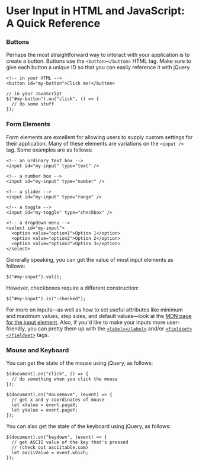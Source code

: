 # User Input in HTML and JavaScript: A Quick Reference

### Buttons

Perhaps the most straightforward way to interact with your application is to
create a button.  Buttons use the `<button></button>` HTML tag.  Make sure to
give each button a unique ID so that you can easily reference it with jQuery.

	<!-- in your HTML -->
	<button id="my-button">Click me!</button>

	// in your JavaScript
	$("#my-button").on("click", () => {
	  // do some stuff
	});


### Form Elements

Form elements are excellent for allowing users to supply custom settings for
their application.  Many of these elements are variations on the `<input />`
tag.  Some examples are as follows:

	<!-- an ordinary text box -->
	<input id="my-input" type="text" />

	<!-- a number box -->
	<input id="my-input" type="number" />

	<!-- a slider -->
	<input id="my-input" type="range" />

	<!-- a toggle -->
	<input id="my-toggle" type="checkbox" />

	<!-- a dropdown menu -->
	<select id="my-input">
	  <option value="option1">Option 1</option>
	  <option value="option2">Option 2</option>
	  <option value="option3">Option 3</option>
	</select>

Generally speaking, you can get the value of most input elements as follows:

	$("#my-input").val();

However, checkboxes require a different construction:

	$("#my-input").is(":checked");

For more on inputs—as well as how to set useful attributes like minimum and
maximum values, step sizes, and default values—look at the [MDN page for the
input
element](https://developer.mozilla.org/en-US/docs/Web/HTML/Element/Input).
Also, if you'd like to make your inputs more user-friendly, you can pretty them
up with the
[`<label></label>`](https://developer.mozilla.org/en-US/docs/Web/HTML/Element/label)
and/or
[`<fieldset></fieldset>`](https://developer.mozilla.org/en-US/docs/Web/HTML/Element/fieldset)
tags.

### Mouse and Keyboard

You can get the state of the mouse using jQuery, as follows:

	$(document).on("click", () => {
	  // do something when you click the mouse
	});

	$(document).on("mousemove", (event) => {
	  // get x and y coordinates of mouse
	  let xValue = event.pageX;
	  let yValue = event.pageY;
	});

You can also get the state of the keyboard using jQuery, as follows:

	$(document).on("keydown", (event) => {
	  // get ASCII value of the key that's pressed
	  // (check out asciitable.com)
	  let asciiValue = event.which;
	});
